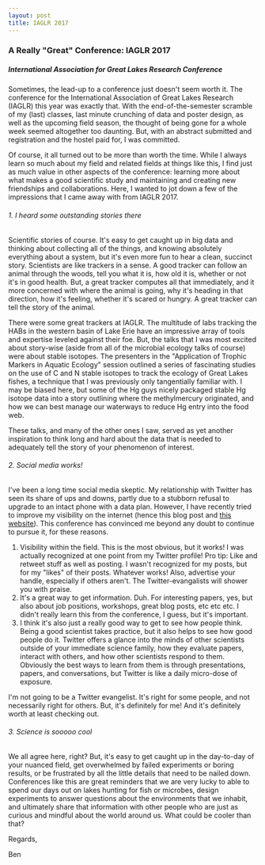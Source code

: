```yaml
---
layout: post
title: IAGLR 2017
---
```


### A Really "Great" Conference: IAGLR 2017

##### International Association for Great Lakes Research Conference

Sometimes, the lead-up to a conference just doesn't seem worth it. The conference for the International Association of Great Lakes Research (IAGLR) this year was exactly that. With the end-of-the-semester scramble of my (last) classes, last minute crunching of data and poster design, as well as the upcoming field season, the thought of being gone for a whole week seemed altogether too daunting. But, with an abstract submitted and registration and the hostel paid for, I was committed.

Of course, it all turned out to be more than worth the time. While I always learn so much about my field and related fields at things like this, I find just as much value in other aspects of the conference:  learning more about what makes a good scientific study and maintaining and creating new friendships and collaborations. Here, I wanted to jot down a few of the impressions that I came away with from IAGLR 2017.

###### 1. I heard some outstanding stories there

Scientific stories of course. It's easy to get caught up in big data and thinking about collecting all of the things, and knowing absolutely everything about a system, but it's even more fun to hear a clean, succinct story. Scientists are like trackers in a sense. A good tracker can follow an animal through the woods, tell you what it is, how old it is, whether or not it's in good health. But, a great tracker computes all that immediately, and it more concerned with where the animal is going, why it's heading in that direction, how it's feeling, whether it's scared or hungry. A great tracker can tell the story of the animal.

There were some great trackers at IAGLR. The multitude of labs tracking the HABs in the western basin of Lake Erie have an impressive array of tools and expertise leveled against their foe. But, the talks that I was most excited about story-wise (aside from all of the microbial ecology talks of course) were about stable isotopes. The presenters in the "Application of Trophic Markers in Aquatic Ecology" session outlined a series of fascinating studies on the use of C and N stable isotopes to track the ecology of Great Lakes fishes, a technique that I was previously only tangentially familiar with. I may be biased here, but some of the Hg guys nicely packaged stable Hg isotope data into a story outlining where the methylmercury originated, and how we can best manage our waterways to reduce Hg entry into the food web.

These talks, and many of the other ones I saw, served as yet another inspiration to think long and hard about the data that is needed to adequately tell the story of your phenomenon of interest.

###### 2. Social media works!

I've been a long time social media skeptic. My relationship with Twitter has seen its share of ups and downs, partly due to a stubborn refusal to upgrade to an intact phone with a data plan. However, I have recently tried to improve my visibility on the internet (hence this blog post and [this website](benjamindavidpeterson.weebly.com "Personal webpage")). This conference has convinced me beyond any doubt to continue to pursue it, for these reasons.

1. Visibility within the field. This is the most obvious, but it works! I was actually recognized at one point from my Twitter profile! Pro tip: Like and retweet stuff as well as posting. I wasn't recognized for my posts, but for my "likes" of their posts. Whatever works! Also, advertise your handle, especially if others aren't. The Twitter-evangalists will shower you with praise.
2. It's a great way to get information. Duh. For interesting papers, yes, but also about job positions, workshops, great blog posts, etc etc etc. I didn't really learn this from the conference, I guess, but it's important.
3. I think it's also just a really good way to get to see how people think. Being a good scientist takes practice, but it also helps to see how good people do it. Twitter offers a glance into the minds of other scientists outside of your immediate science family, how they evaluate papers, interact with others, and how other scientists respond to them. Obviously the best ways to learn from them is through presentations, papers, and conversations, but Twitter is like a daily micro-dose of exposure.

I'm not going to be a Twitter evangelist. It's right for some people, and not necessarily right for others. But, it's definitely for me! And it's definitely worth at least checking out.

###### 3. Science is sooooo cool

We all agree here, right? But, it's easy to get caught up in the day-to-day of your nuanced field, get overwhelmed by failed experiments or boring results, or be frustrated by all the little details that need to be nailed down. Conferences like this are great reminders that we are very lucky to able to spend our days out on lakes hunting for fish or microbes, design experiments to answer questions about the environments that we inhabit, and ultimately share that information with other people who are just as curious and mindful about the world around us. What could be cooler than that?


Regards,

Ben
